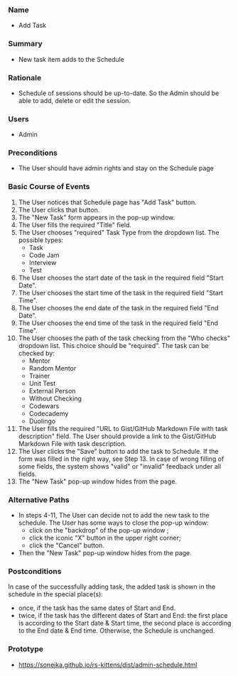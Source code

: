 ### Name
- Add Task

### Summary
- New task item adds to the Schedule

### Rationale
- Schedule of sessions should be up-to-date. So the Admin should be able to add, delete or edit the session.

### Users
- Admin

### Preconditions
- The User should have admin rights and stay on the Schedule page

### Basic Course of Events
1. The User notices that Schedule page has "Add Task" button. 
2. The User clicks that button. 
3. The "New Task" form appears in the pop-up window.
4. The User fills the required "Title" field. 
5. The User chooses "required" Task Type from the dropdown list. The possible types:
    - Task 
    - Code Jam 
    - Interview
    - Test
6. The User chooses the start date of the task in the required field "Start Date".
7. The User chooses the start time of the task in the required field "Start Time".
8. The User chooses the end date of the task in the required field "End Date".
9. The User chooses the end time of the task in the required field "End Time".
10. The User chooses the path of the task checking from the "Who checks" dropdown list. This choice should be "required". The task can be checked by:
    - Mentor
    - Random Mentor
    - Trainer
    - Unit Test
    - External Person
    - Without Checking
    - Codewars
    - Codecademy
    - Duolingo
11. The User fills the required "URL to Gist/GitHub Markdown File with task description" field. The User should provide a link to the Gist/GitHub Markdown File with task description.
12. The User clicks the "Save" button to add the task to Schedule. If the form was filled in the right way, see Step 13. In case of wrong filling of some fields, the system shows "valid" or "invalid" feedback under all fields.
13. The "New Task" pop-up window hides from the page.

### Alternative Paths
- In steps 4-11, The User can decide not to add the new task to the schedule. The User has some ways to close the pop-up window:
    - click on the "backdrop" of the pop-up window ;
    - click the iconic "X" button in the upper right corner;
    - click the "Cancel" button.
- Then the "New Task" pop-up window hides from the page. 

### Postconditions
In case of the successfully adding task, the added task is shown in the schedule in the special place(s): 
- once, if the task has the same dates of Start and End. 
- twice, if the task has the different dates of Start and End: the first place is according to the Start date & Start time, the second place is according to the End date & End time.
Otherwise, the Schedule is unchanged.

### Prototype 
- https://sonejka.github.io/rs-kittens/dist/admin-schedule.html
